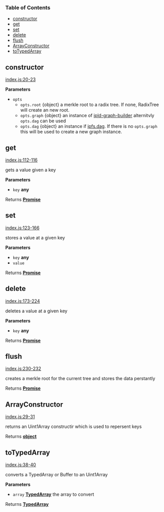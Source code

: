 <!-- Generated by documentation.js. Update this documentation by updating the source code. -->

### Table of Contents

-   [constructor](#constructor)
-   [get](#get)
-   [set](#set)
-   [delete](#delete)
-   [flush](#flush)
-   [ArrayConstructor](#arrayconstructor)
-   [toTypedArray](#totypedarray)

## constructor

[index.js:20-23](https://github.com/wanderer/merkle-radix-tree/blob/c05ecac437698d9d42b13f01e4931e3d7469affe/index.js#L20-L23 "Source code on GitHub")

**Parameters**

-   `opts`  
    -   `opts.root`  {object} a merkle root to a radix tree. If none, RadixTree will create an new root.
    -   `opts.graph`  {object} an instance of [ipld-graph-builder](https://github.com/ipld/js-ipld-graph-builder) alternitvly `opts.dag` can be used
    -   `opts.dag`  {object} an instance if [ipfs.dag](https://github.com/ipfs/js-ipfs#dag). If there is no `opts.graph` this will be used to create a new graph instance.

## get

[index.js:112-116](https://github.com/wanderer/merkle-radix-tree/blob/c05ecac437698d9d42b13f01e4931e3d7469affe/index.js#L112-L116 "Source code on GitHub")

gets a value given a key

**Parameters**

-   `key` **any** 

Returns **[Promise](https://developer.mozilla.org/en-US/docs/Web/JavaScript/Reference/Global_Objects/Promise)** 

## set

[index.js:123-166](https://github.com/wanderer/merkle-radix-tree/blob/c05ecac437698d9d42b13f01e4931e3d7469affe/index.js#L123-L166 "Source code on GitHub")

stores a value at a given key

**Parameters**

-   `key` **any** 
-   `value`  

Returns **[Promise](https://developer.mozilla.org/en-US/docs/Web/JavaScript/Reference/Global_Objects/Promise)** 

## delete

[index.js:173-224](https://github.com/wanderer/merkle-radix-tree/blob/c05ecac437698d9d42b13f01e4931e3d7469affe/index.js#L173-L224 "Source code on GitHub")

deletes a value at a given key

**Parameters**

-   `key` **any** 

Returns **[Promise](https://developer.mozilla.org/en-US/docs/Web/JavaScript/Reference/Global_Objects/Promise)** 

## flush

[index.js:230-232](https://github.com/wanderer/merkle-radix-tree/blob/c05ecac437698d9d42b13f01e4931e3d7469affe/index.js#L230-L232 "Source code on GitHub")

creates a merkle root for the current tree and stores the data perstantly

Returns **[Promise](https://developer.mozilla.org/en-US/docs/Web/JavaScript/Reference/Global_Objects/Promise)** 

## ArrayConstructor

[index.js:29-31](https://github.com/wanderer/merkle-radix-tree/blob/c05ecac437698d9d42b13f01e4931e3d7469affe/index.js#L29-L31 "Source code on GitHub")

returns an Uint1Array constructir which is used to repersent keys

Returns **[object](https://developer.mozilla.org/en-US/docs/Web/JavaScript/Reference/Global_Objects/Object)** 

## toTypedArray

[index.js:38-40](https://github.com/wanderer/merkle-radix-tree/blob/c05ecac437698d9d42b13f01e4931e3d7469affe/index.js#L38-L40 "Source code on GitHub")

converts a TypedArray or Buffer to an Uint1Array

**Parameters**

-   `array` **[TypedArray](https://developer.mozilla.org/en-US/docs/Web/JavaScript/Reference/Global_Objects/TypedArray)** the array to convert

Returns **[TypedArray](https://developer.mozilla.org/en-US/docs/Web/JavaScript/Reference/Global_Objects/TypedArray)** 
